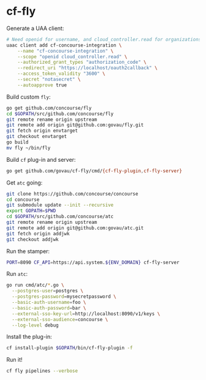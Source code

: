 # cf-fly

Generate a UAA client:

```bash
# Need openid for username, and cloud_controller.read for organizations
uaac client add cf-concourse-integration \
    --name "cf-concourse-integration" \
    --scope "openid cloud_controller.read" \
    --authorized_grant_types "authorization_code" \
    --redirect_uri "https://localhost/oauth2callback" \
    --access_token_validity "3600" \
    --secret "notasecret" \
    --autoapprove true
```

Build custom `fly`:

```bash
go get github.com/concourse/fly
cd $GOPATH/src/github.com/concourse/fly
git remote rename origin upstream
git remote add origin git@github.com:govau/fly.git
git fetch origin envtarget
git checkout envtarget
go build
mv fly ~/bin/fly
```

Build `cf` plug-in and server:

```bash
go get github.com/govau/cf-fly/cmd/{cf-fly-plugin,cf-fly-server}
```

Get `atc` going:

```bash
git clone https://github.com/concourse/concourse
cd concourse
git submodule update --init --recursive
export GOPATH=$PWD
cd $GOPATH/src/github.com/concourse/atc
git remote rename origin upstream
git remote add origin git@github.com:govau/atc.git
git fetch origin addjwk
git checkout addjwk
```

Run the stamper:

```bash
PORT=8090 CF_API=https://api.system.${ENV_DOMAIN} cf-fly-server
```

Run `atc`:

```bash
go run cmd/atc/*.go \
  --postgres-user=postgres \
  --postgres-password=mysecretpassword \
  --basic-auth-username=foo \
  --basic-auth-password=bar \
  --external-sso-key-url=http://localhost:8090/v1/keys \
  --external-sso-audience=concourse \
  --log-level debug
```

Install the plug-in:

```bash
cf install-plugin $GOPATH/bin/cf-fly-plugin -f
```

Run it!

```bash
cf fly pipelines --verbose
```